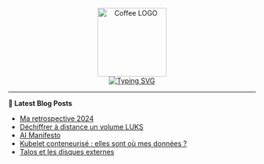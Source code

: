 <p align="center">
    <img src="https://avatars.githubusercontent.com/u/168379399" width="140px" alt="Coffee LOGO"/>
    <br>
    <a href="https://une-tasse-de.cafe"><img src="https://readme-typing-svg.herokuapp.com?font=Fira+Code&pause=1000&color=4c4131&background=FFFFFF00&center=true&vCenter=true&width=435&lines=Une-tasse-de.cafe;Need%2Fa%2FKawa?;Coffee-Blogger" alt="Typing SVG" /></a>
</p>

 -------

**📝 Latest Blog Posts**

<!-- BLOG-POST-LIST:START -->
- [Ma retrospective 2024](https://une-tasse-de.cafe/blog/retro-2024/)
- [Déchiffrer à distance un volume LUKS](https://une-tasse-de.cafe/expresso/dropbear-luks/)
- [AI Manifesto](https://une-tasse-de.cafe/ai/)
- [Kubelet conteneurisé : elles sont où mes données ?](https://une-tasse-de.cafe/expresso/kubelet-mount/)
- [Talos et les disques externes](https://une-tasse-de.cafe/expresso/local-pv/)
<!-- BLOG-POST-LIST:END -->
